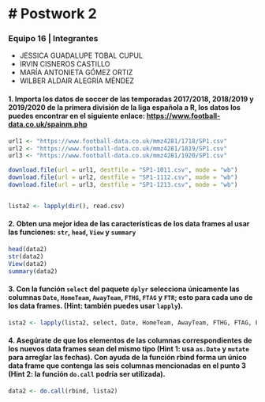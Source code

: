 # # Postwork 2

### Equipo 16 | Integrantes

- JESSICA GUADALUPE TOBAL CUPUL
- IRVIN CISNEROS CASTILLO
- MARÍA ANTONIETA GÓMEZ ORTIZ
- WILBER ALDAIR ALEGRÍA MÉNDEZ

#### 1. Importa los datos de soccer de las temporadas 2017/2018, 2018/2019 y 2019/2020 de la primera división de la liga española a R, los datos los puedes encontrar en el siguiente enlace: https://www.football-data.co.uk/spainm.php

```r
url1 <- "https://www.football-data.co.uk/mmz4281/1718/SP1.csv"
url2 <- "https://www.football-data.co.uk/mmz4281/1819/SP1.csv"
url3 <- "https://www.football-data.co.uk/mmz4281/1920/SP1.csv"

download.file(url = url1, destfile = "SP1-1011.csv", mode = "wb")
download.file(url = url2, destfile = "SP1-1112.csv", mode = "wb")
download.file(url = url3, destfile = "SP1-1213.csv", mode = "wb")


lista2 <- lapply(dir(), read.csv)
```

#### 2. Obten una mejor idea de las características de los data frames al usar las funciones: `str`, `head`, `View` y `summary`

```r
head(data2)
str(data2)
View(data2)
summary(data2)
```

#### 3. Con la función `select` del paquete `dplyr` selecciona únicamente las columnas `Date`, `HomeTeam`, `AwayTeam`, `FTHG`, `FTAG` y `FTR`; esto para cada uno de los data frames. (Hint: también puedes usar `lapply`).

```r
ista2 <- lapply(lista2, select, Date, HomeTeam, AwayTeam, FTHG, FTAG, FTR)
```

#### 4. Asegúrate de que los elementos de las columnas correspondientes de los nuevos data frames sean del mismo tipo (Hint 1: usa `as.Date` y `mutate` para arreglar las fechas). Con ayuda de la función rbind forma un único data frame que contenga las seis columnas mencionadas en el punto 3 (Hint 2: la función `do.call` podría ser utilizada).

```r
data2 <- do.call(rbind, lista2)
```
